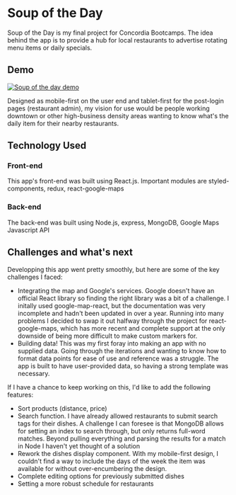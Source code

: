 # Soup of the Day

Soup of the Day is my final project for Concordia Bootcamps.
The idea behind the app is to provide a hub for local restaurants to advertise rotating menu items or daily specials.

## Demo

[![Soup of the day demo](https://i.imgur.com/FVPJELQ.png)](https://www.youtube.com/watch?v=dWs-6VTryA0)

Designed as mobile-first on the user end and tablet-first for the post-login pages (restaurant admin), my vision for use would be people working downtown or other high-business density areas wanting to know what's the daily item for their nearby restaurants.

## Technology Used

### Front-end

This app's front-end was built using React.js. Important modules are styled-components, redux, react-google-maps

### Back-end

The back-end was built using Node.js, express, MongoDB, Google Maps Javascript API

## Challenges and what's next

Developping this app went pretty smoothly, but here are some of the key challenges I faced:

- Integrating the map and Google's services. Google doesn't have an official React library so finding the right library was a bit of a challenge. I initally used google-map-react, but the documentation was very incomplete and hadn't been updated in over a year. Running into many problems I decided to swap it out halfway through the project for react-google-maps, which has more recent and complete support at the only downside of being more difficult to make custom markers for.
- Building data! This was my first foray into making an app with no supplied data. Going through the iterations and wanting to know how to format data points for ease of use and reference was a struggle. The app is built to have user-provided data, so having a strong template was necessary.

If I have a chance to keep working on this, I'd like to add the following features:

- Sort products (distance, price)
- Search function. I have already allowed restaurants to submit search tags for their dishes. A challenge I can foresee is that MongoDB allows for setting an index to search through, but only returns full-word matches. Beyond pulling everything and parsing the results for a match in Node I haven't yet thought of a solution
- Rework the dishes display component. With my mobile-first design, I couldn't find a way to include the days of the week the item was available for without over-encumbering the design.
- Complete editing options for previously submitted dishes
- Setting a more robust schedule for restaurants
